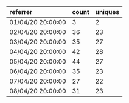 | referrer          | count | uniques |
| :---------------- | :---- | :------ |
| 01/04/20 20:00:00 | 3     | 2       |
| 02/04/20 20:00:00 | 36    | 23      |
| 03/04/20 20:00:00 | 35    | 27      |
| 04/04/20 20:00:00 | 42    | 28      |
| 05/04/20 20:00:00 | 44    | 27      |
| 06/04/20 20:00:00 | 35    | 23      |
| 07/04/20 20:00:00 | 27    | 22      |
| 08/04/20 20:00:00 | 31    | 23      |